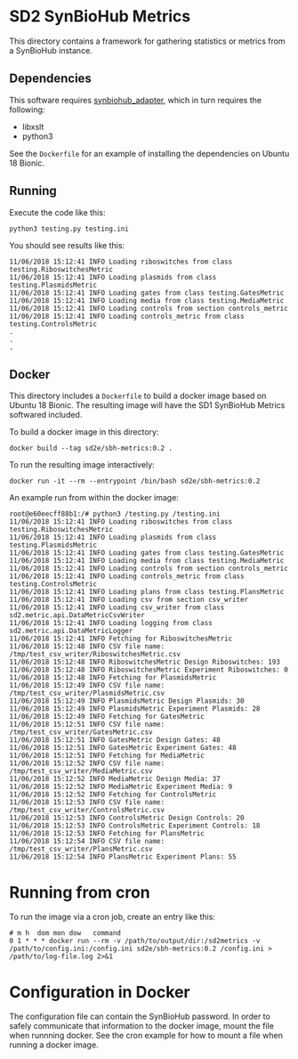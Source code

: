 # SD2 SynBioHub Metrics

This directory contains a framework for gathering statistics or
metrics from a SynBioHub instance.

## Dependencies

This software requires
[synbiohub_adapter](https://github.com/SD2E/synbiohub_adapter), which
in turn requires the following:

* libxslt
* python3

See the `Dockerfile` for an example of installing the dependencies on Ubuntu 18 Bionic.

## Running

Execute the code like this:

```
python3 testing.py testing.ini
```

You should see results like this:

```
11/06/2018 15:12:41 INFO Loading riboswitches from class testing.RiboswitchesMetric
11/06/2018 15:12:41 INFO Loading plasmids from class testing.PlasmidsMetric
11/06/2018 15:12:41 INFO Loading gates from class testing.GatesMetric
11/06/2018 15:12:41 INFO Loading media from class testing.MediaMetric
11/06/2018 15:12:41 INFO Loading controls from section controls_metric
11/06/2018 15:12:41 INFO Loading controls_metric from class testing.ControlsMetric
.
.
.
```


## Docker

This directory includes a `Dockerfile` to build a docker image based
on Ubuntu 18 Bionic. The resulting image will have the SD1 SynBioHub
Metrics softwared included.

To build a docker image in this directory:

```
docker build --tag sd2e/sbh-metrics:0.2 .
```

To run the resulting image interactively:

```
docker run -it --rm --entrypoint /bin/bash sd2e/sbh-metrics:0.2
```

An example run from within the docker image:

```
root@e60eecff88b1:/# python3 /testing.py /testing.ini
11/06/2018 15:12:41 INFO Loading riboswitches from class testing.RiboswitchesMetric
11/06/2018 15:12:41 INFO Loading plasmids from class testing.PlasmidsMetric
11/06/2018 15:12:41 INFO Loading gates from class testing.GatesMetric
11/06/2018 15:12:41 INFO Loading media from class testing.MediaMetric
11/06/2018 15:12:41 INFO Loading controls from section controls_metric
11/06/2018 15:12:41 INFO Loading controls_metric from class testing.ControlsMetric
11/06/2018 15:12:41 INFO Loading plans from class testing.PlansMetric
11/06/2018 15:12:41 INFO Loading csv from section csv_writer
11/06/2018 15:12:41 INFO Loading csv_writer from class sd2.metric.api.DataMetricCsvWriter
11/06/2018 15:12:41 INFO Loading logging from class sd2.metric.api.DataMetricLogger
11/06/2018 15:12:41 INFO Fetching for RiboswitchesMetric
11/06/2018 15:12:48 INFO CSV file name: /tmp/test_csv_writer/RiboswitchesMetric.csv
11/06/2018 15:12:48 INFO RiboswitchesMetric Design Riboswitches: 193
11/06/2018 15:12:48 INFO RiboswitchesMetric Experiment Riboswitches: 0
11/06/2018 15:12:48 INFO Fetching for PlasmidsMetric
11/06/2018 15:12:49 INFO CSV file name: /tmp/test_csv_writer/PlasmidsMetric.csv
11/06/2018 15:12:49 INFO PlasmidsMetric Design Plasmids: 30
11/06/2018 15:12:49 INFO PlasmidsMetric Experiment Plasmids: 28
11/06/2018 15:12:49 INFO Fetching for GatesMetric
11/06/2018 15:12:51 INFO CSV file name: /tmp/test_csv_writer/GatesMetric.csv
11/06/2018 15:12:51 INFO GatesMetric Design Gates: 48
11/06/2018 15:12:51 INFO GatesMetric Experiment Gates: 48
11/06/2018 15:12:51 INFO Fetching for MediaMetric
11/06/2018 15:12:52 INFO CSV file name: /tmp/test_csv_writer/MediaMetric.csv
11/06/2018 15:12:52 INFO MediaMetric Design Media: 37
11/06/2018 15:12:52 INFO MediaMetric Experiment Media: 9
11/06/2018 15:12:52 INFO Fetching for ControlsMetric
11/06/2018 15:12:53 INFO CSV file name: /tmp/test_csv_writer/ControlsMetric.csv
11/06/2018 15:12:53 INFO ControlsMetric Design Controls: 20
11/06/2018 15:12:53 INFO ControlsMetric Experiment Controls: 18
11/06/2018 15:12:53 INFO Fetching for PlansMetric
11/06/2018 15:12:54 INFO CSV file name: /tmp/test_csv_writer/PlansMetric.csv
11/06/2018 15:12:54 INFO PlansMetric Experiment Plans: 55
```

# Running from cron

To run the image via a cron job, create an entry like this:

```
# m h  dom mon dow   command
0 1 * * * docker run --rm -v /path/to/output/dir:/sd2metrics -v /path/to/config.ini:/config.ini sd2e/sbh-metrics:0.2 /config.ini > /path/to/log-file.log 2>&1
```

# Configuration in Docker

The configuration file can contain the SynBioHub password. In order to
safely communicate that information to the docker image, mount the
file when runnning docker. See the cron example for how to mount a
file when running a docker image.
